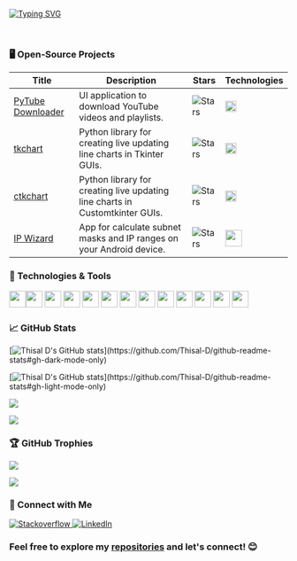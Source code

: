 
<p align="center">
<a href="https://github.com/Thisal-D">

[![Typing SVG](https://readme-typing-svg.demolab.com?font=Fira+Code&weight=900&pause=1000&center=true&vCenter=true&random=true&width=435&lines=Thisal)](https://git.io/typing-svg)

</a>
<br/>


### 🖥️ Open-Source Projects

| Title                                                               | Description                                | Stars                                                                                                                      | Technologies                                                                                                                                 |
|---------------------------------------------------------------------|--------------------------------------------|----------------------------------------------------------------------------------------------------------------------------|----------------------------------------------------------------------------------------------------------------------------------------------|
| [PyTube Downloader](https://github.com/Thisal-D/PyTube-Downloader/) | UI application to download YouTube videos and playlists. | <img alt="Stars" src="https://img.shields.io/github/stars/Thisal-D/PyTube-Downloader?style=flat-square&labelColor=black"/> | <img src="https://user-images.githubusercontent.com/25181517/183423507-c056a6f9-1ba8-4312-a350-19bcbc5a8697.png" width="20px" height="20px"> |
| [tkchart](https://github.com/Thisal-D/tkchart/) | Python library for creating live updating line charts in Tkinter GUIs. | <img alt="Stars" src="https://img.shields.io/github/stars/Thisal-D/tkchart?style=flat-square&labelColor=black"/> |  <img src="https://user-images.githubusercontent.com/25181517/183423507-c056a6f9-1ba8-4312-a350-19bcbc5a8697.png" width="20px" height="20px"> |
| [ctkchart](https://github.com/Thisal-D/ctkchart/) | Python library for creating live updating line charts in Customtkinter GUIs. | <img alt="Stars" src="https://img.shields.io/github/stars/Thisal-D/ctkchart?style=flat-square&labelColor=black"/> | <img src="https://user-images.githubusercontent.com/25181517/183423507-c056a6f9-1ba8-4312-a350-19bcbc5a8697.png" width="20px" height="20px"> |
| [IP Wizard](https://github.com/Thisal-D/ip-wizard/) | App for calculate subnet masks and IP ranges on your Android device. | <img alt="Stars" src="https://img.shields.io/github/stars/Thisal-D/ip-wizard?style=flat-square&labelColor=black"/> | <img src="https://user-images.githubusercontent.com/25181517/117201156-9a724800-adec-11eb-9a9d-3cd0f67da4bc.png" width="30px" height="30px"> |

### 🔧 Technologies & Tools

<img src="https://user-images.githubusercontent.com/25181517/192158954-f88b5814-d510-4564-b285-dff7d6400dad.png" width="30px" height="30px"><img src="https://user-images.githubusercontent.com/25181517/183898674-75a4a1b1-f960-4ea9-abcb-637170a00a75.png" width="30px" height="30px">  <img src="https://user-images.githubusercontent.com/25181517/117447155-6a868a00-af3d-11eb-9cfe-245df15c9f3f.png" width="30px" height="30px"> <img src="https://user-images.githubusercontent.com/25181517/192106070-46255bcf-65e6-4c6b-a296-bf8d0d8fb2a7.png" width="30px" height="30px"> <img src="https://user-images.githubusercontent.com/25181517/192106073-90fffafe-3562-4ff9-a37e-c77a2da0ff58.png" width="30px" height="30px"> <img src="https://user-images.githubusercontent.com/25181517/183423507-c056a6f9-1ba8-4312-a350-19bcbc5a8697.png" width="30px" height="30px"> <img src="https://user-images.githubusercontent.com/25181517/117201156-9a724800-adec-11eb-9a9d-3cd0f67da4bc.png" width="30px" height="30px"> <img src="https://user-images.githubusercontent.com/25181517/121405384-444d7300-c95d-11eb-959f-913020d3bf90.png" width="30px" height="30px"> <img src="https://user-images.githubusercontent.com/25181517/183896128-ec99105a-ec1a-4d85-b08b-1aa1620b2046.png" width="30px" height="30px"> <img src="https://github.com/marwin1991/profile-technology-icons/assets/136815194/82df4543-236b-4e45-9604-5434e3faab17" width="30px" height="30px"> <img src="https://github.com/marwin1991/profile-technology-icons/assets/19180175/3b371807-db7c-45b4-8720-c0cfc901680a" width="30px" height="30px"> <img src="https://user-images.githubusercontent.com/25181517/192108891-d86b6220-e232-423a-bf5f-90903e6887c3.png" width="30px" height="30px"> <img src="https://user-images.githubusercontent.com/25181517/192108895-20dc3343-43e3-4a54-a90e-13a4abbc57b9.png" width="30px" height="30px">

### 📈 GitHub Stats

[![Thisal D's GitHub stats](https://github-readme-stats.vercel.app/api?username=Thisal-D&show_icons=true&theme=github_dark&text_bold=true&show=(reviews,discussions_started,discussions_answered,prs_merged,prs_merged_percentage)&border_radius=8&border_color=30363d)](https://github.com/Thisal-D/github-readme-stats#gh-dark-mode-only)

[![Thisal D's GitHub stats](https://github-readme-stats.vercel.app/api?username=Thisal-D&show_icons=true&theme=github_light&text_bold=true&show=(reviews,discussions_started,discussions_answered,prs_merged,prs_merged_percentage)&border_radius=8)](https://github.com/Thisal-D/github-readme-stats#gh-light-mode-only)

[![](https://github-readme-stats.vercel.app/api/top-langs/?username=Thisal-D&theme=github_dark&include_all_commits=true&count_private=false&layout=compact&border_color=30363d)](https://github.com/Thisal-D/github-readme-stats#gh-dark-mode-only)

[![](https://github-readme-stats.vercel.app/api/top-langs/?username=Thisal-D&theme=github_light&include_all_commits=true&count_private=false&layout=compact)](https://github.com/Thisal-D/github-readme-stats#gh-light-mode-only)


### 🏆 GitHub Trophies

[![](https://github-profile-trophy.vercel.app/?username=Thisal-D&theme=onestar&margin-w=15&margin-h=15)](https://github.com/Thisal-D/github-readme-stats#gh-dark-mode-only)

[![](https://github-profile-trophy.vercel.app/?username=Thisal-D&theme=github_light&margin-w=15&margin-h=15)](https://github.com/Thisal-D/github-readme-stats#gh-light-mode-only)

### 🔗 Connect with Me

<a href="https://stackoverflow.com/users/17652621/thisal" target="blank">
        <img src="https://img.shields.io/badge/-Stackoverflow-FE7A16?style=flat&logo=stack-overflow&logoColor=white" alt="Stackoverflow"/>
</a>
<a href="https://www.linkedin.com/in/thisal-dilmith-2b457b2a7" target="blank">
        <img src="https://img.shields.io/badge/-LinkedIn-0077B5?style=flat&logo=linkedin&logoColor=white" alt="LinkedIn"/>
</a>


### Feel free to explore my [repositories](https://github.com/Thisal-D?tab=repositories) and let's connect! 😊
